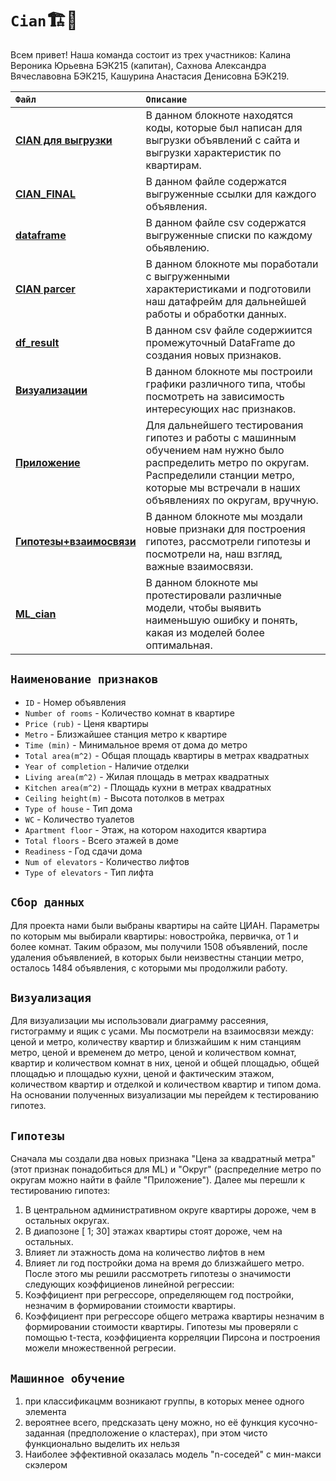 # `Cian`🏗️🏢
Всем привет! 
Наша команда состоит из трех участников: Калина Вероника Юрьевна БЭК215 (капитан), Сахнова Александра Вячеславовна БЭК215, Кашурина Анастасия Денисовна БЭК219.

 `Файл` | `Описание` | 
| :-------| :-----------|
| [**CIAN для выгрузки**](https://github.com/SashaSakhnova/Cian/blob/main/CIAN%20для%20выгрузки.ipynb) | В данном блокноте находятся коды, которые был написан для выгрузки объявлений с сайта и выгрузки характеристик по квартирам.|
| [**CIAN_FINAL**](https://github.com/SashaSakhnova/Cian/blob/main/cian_final.txt) | В данном файле содержатся выгруженные ссылки для каждого объявления.|
| [**dataframe**](https://github.com/SashaSakhnova/Cian/blob/main/dataframe.csv) |  В данном файле csv содержатся выгруженные списки по каждому обьявлению.|
| [**CIAN parcer**](https://github.com/SashaSakhnova/Cian/blob/main/CIAN%20parcer.ipynb) | В данном блокноте мы поработали с выгруженными характеристиками и подготовили наш датафрейм для дальнейшей работы и обработки данных.|
| [**df_result**](https://github.com/SashaSakhnova/Cian/blob/main/df_result.csv) | В данном csv файле содержиится промежуточный DataFrame до создания новых признаков.
| [**Визуализации**](https://github.com/SashaSakhnova/Cian/blob/erunka-patch-1/Визуализации.ipynb) | В данном блокноте мы построили графики различного типа, чтобы посмотреть на зависимость интересующих нас признаков.|
| [**Приложение**](https://github.com/SashaSakhnova/Cian/blob/main/Приложение.pages) | Для дальнейшего тестирования гипотез и работы с машинным обучением нам нужно было распределить метро по округам. Распределили станции метро, которые мы встречали в наших объявлениях по округам, вручную.|
| [**Гипотезы+взаимосвязи**](https://github.com/SashaSakhnova/Cian/blob/main/Гипотезы%2Bвзаимосвязи.ipynb) | В данном блокноте мы моздали новые признаки для построения гипотез, рассмотрели гипотезы и посмотрели на, наш взгляд, важные взаимосвязи.|
| [**ML_cian**](https://github.com/SashaSakhnova/Cian/blob/main/ML_cian.ipynb) | В данном блокноте мы протестировали различные модели, чтобы выявить наименьшую ошибку и понять, какая из моделей более оптимальная.|

## `Наименование признаков`
- `ID` - Номер объявления
- `Number of rooms` - Количество комнат в квартире
- `Price (rub)` - Ценя квартиры
- `Metro` - Близжайшее станция метро к квартире
- `Time (min)` - Минимальное время от дома до метро
- `Total area(m^2)` - Общая площадь квартиры в метрах квадратных
- `Year of completion` - Наличие отделки
- `Living area(m^2)` - Жилая площадь в метрах квадратных
- `Kitchen area(m^2)` - Площадь кухни в метрах квадратных
- `Ceiling height(m)` - Высота потолков в метрах
- `Type of house` - Тип дома 
- `WC` - Количество туалетов
- `Apartment floor` - Этаж, на котором находится квартира
- `Total floors` - Всего этажей в доме
- `Readiness` - Год сдачи дома
- `Num of elevators` - Количество лифтов
- `Type of elevators` - Тип лифта

## `Сбор данных`
Для проекта нами были выбраны квартиры на сайте ЦИАН. Параметры по которым мы выбирали квартиры: новостройка, первичка, от 1 и более комнат. Таким образом, мы получили 1508 объявлений, после удаления объявленией, в которых были неизвестны станции метро, осталось 1484 объявления, с которыми мы продолжили работу.

## `Визуализация`
Для визуализации мы использовали диаграмму рассеяния, гистограмму и ящик с усами. Мы посмотрели на взаимосвязи между: ценой и метро, количеству квартир и близжайшим к ним станциям метро, ценой и временем до метро, ценой и количеством комнат, квартир и количеством комнат в них, ценой и общей площадью, общей площадью и площадью кухни, ценой и фактическим этажом, количеством квартир и отделкой и количеством квартир и типом дома.
На основании полученных визуализации мы перейдем к тестированию гипотез.

## `Гипотезы`
Сначала мы создали два новых признака "Цена за квадратный метра" (этот признак понадобиться для ML) и "Округ" (распределние метро по округам можно найти в файле "Приложение").
Далее мы перешли к тестированию гипотез:
1. В центральном административном округе квартиры дороже, чем в остальных округах.
2. В диапозоне [ 1; 30] этажах квартиры стоят дороже, чем на остальных.
3. Влияет ли этажность дома на количество лифтов в нем
4. Влияет ли год постройки дома на время до близжайшего метро.
После этого мы решили рассмотреть гипотезы о значимости следующих коэффициенов линейной регрессии:
5. Коэффициент при регрессоре, определяющем год постройки, незначим в формировании стоимости квартиры.
6. Коэффициент при регрессоре общего метража квартиры незначим в формировании стоимости квартиры.
Гипотезы мы проверяли с помощью t-теста, коэффициента корреляции Пирсона и построения можели множественной регресии.

## `Машинное обучение`

1. при классификацмм возникают группы, в которых менее одного элемента
2. вероятнее всего, предсказать цену можно, но её функция кусочно-заданная (предположение о кластерах), при этом чисто функционально выделить их нельзя
3. Наиболее эффективной оказалась модель "n-соседей" с мин-макси скэлером

